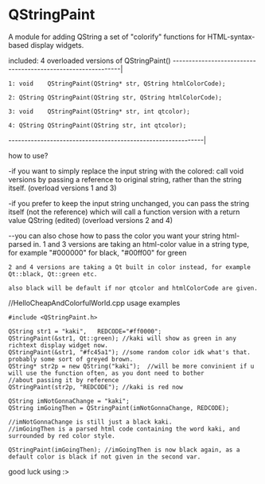 # QStringPaint
A module for adding QString a set of "colorify" functions for HTML-syntax-based display widgets.

included: 4 overloaded versions of QStringPaint()
-------------------------------------------------------------|

    1: void    QStringPaint(QString* str, QString htmlColorCode);
    
    2: QString QStringPaint(QString str, QString htmlColorCode);
    
    3: void    QStringPaint(QString* str, int qtcolor);
    
    4: QString QStringPaint(QString str, int qtcolor);

-------------------------------------------------------------|

how to use?



  -if you want to simply replace the input string with the colored: call void versions by passing a         reference to original     string, rather than the string itself. (overload versions 1 and 3)
  
  -if you prefer to keep the input string unchanged, you can pass the string itself (not the reference) which will call a function version with a return value QString (edited) (overload versions 2 and 4)
  
  --you can also chose how to pass the color you want your string html-parsed in.
    1 and 3 versions are taking an html-color value in a string type, for example "#000000" for black, "#00ff00" for green 
    
    2 and 4 versions are taking a Qt built in color instead, for example Qt::black, Qt::green etc.
    
    also black will be default if nor qtcolor and htmlColorCode are given.
    


//HelloCheapAndColorfulWorld.cpp    usage examples


    #include <QStringPaint.h>
    
    QString str1 = "kaki",   REDCODE="#ff0000";
    QStringPaint(&str1, Qt::green); //kaki will show as green in any richtext display widget now.
    QStringPaint(&str1, "#fc45a1"); //some random color idk what's that. probably some sort of greyed brown.
    QString* str2p = new QString("kaki");  //will be more convinient if u will use the function often, as you dont need to bother
    //about passing it by reference
    QStringPaint(str2p, "REDCODE"); //kaki is red now
    
    QString imNotGonnaChange = "kaki";
    QString imGoingThen = QStringPaint(imNotGonnaChange, REDCODE); 
    
    //imNotGonnaChange is still just a black kaki.
    //imGoingThen is a parsed html code containing the word kaki, and surrounded by red color style.
    
    QStringPaint(imGoingThen); //imGoingThen is now black again, as a default color is black if not given in the second var.
    
good luck using :>






